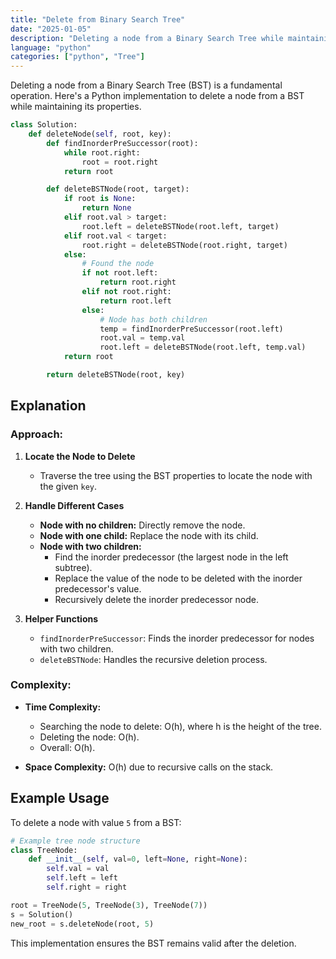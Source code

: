 ```yaml
---
title: "Delete from Binary Search Tree"
date: "2025-01-05"
description: "Deleting a node from a Binary Search Tree while maintaining its properties"
language: "python"
categories: ["python", "Tree"]
---
```


Deleting a node from a Binary Search Tree (BST) is a fundamental operation. Here's a Python implementation to delete a node from a BST while maintaining its properties.

```python
class Solution:
    def deleteNode(self, root, key):
        def findInorderPreSuccessor(root):
            while root.right:
                root = root.right
            return root

        def deleteBSTNode(root, target):
            if root is None:
                return None
            elif root.val > target:
                root.left = deleteBSTNode(root.left, target)
            elif root.val < target:
                root.right = deleteBSTNode(root.right, target)
            else:
                # Found the node
                if not root.left:
                    return root.right
                elif not root.right:
                    return root.left
                else:
                    # Node has both children
                    temp = findInorderPreSuccessor(root.left)
                    root.val = temp.val
                    root.left = deleteBSTNode(root.left, temp.val)
            return root

        return deleteBSTNode(root, key)
```

## Explanation

### Approach:

1. **Locate the Node to Delete**

   - Traverse the tree using the BST properties to locate the node with the given `key`.

2. **Handle Different Cases**

   - **Node with no children:** Directly remove the node.
   - **Node with one child:** Replace the node with its child.
   - **Node with two children:**
     - Find the inorder predecessor (the largest node in the left subtree).
     - Replace the value of the node to be deleted with the inorder predecessor's value.
     - Recursively delete the inorder predecessor node.

3. **Helper Functions**
   - `findInorderPreSuccessor`: Finds the inorder predecessor for nodes with two children.
   - `deleteBSTNode`: Handles the recursive deletion process.

### Complexity:

- **Time Complexity:**

  - Searching the node to delete: O(h), where h is the height of the tree.
  - Deleting the node: O(h).
  - Overall: O(h).

- **Space Complexity:** O(h) due to recursive calls on the stack.

## Example Usage

To delete a node with value `5` from a BST:

```python
# Example tree node structure
class TreeNode:
    def __init__(self, val=0, left=None, right=None):
        self.val = val
        self.left = left
        self.right = right

root = TreeNode(5, TreeNode(3), TreeNode(7))
s = Solution()
new_root = s.deleteNode(root, 5)
```

This implementation ensures the BST remains valid after the deletion.
